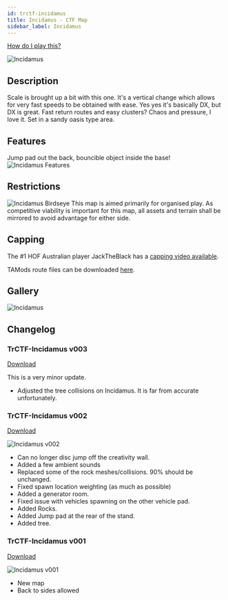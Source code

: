 ```yaml
---
id: trctf-incidamus
title: Incidamus - CTF Map
sidebar_label: Incidamus
---
```

[How do I play this?](/docs/how-to-install#playing-community-maps)

![Incidamus](/img/maps/incidamus-mid.png)

## Description 
Scale is brought up a bit with this one. It's a vertical change which allows for very fast speeds to be obtained with ease. Yes yes it's basically DX, but DX is great. Fast return routes and easy clusters? Chaos and pressure, I love it. Set in a sandy oasis type area.

## Features
Jump pad out the back, bouncible object inside the base!
![Incidamus Features](/img/maps/incidamus-features.png)

## Restrictions
![Incidamus Birdseye](/img/maps/incidamus-birdseye.png)
This map is aimed primarily for organised play.
As competitive viability is important for this map, all assets and terrain shall be mirrored to avoid advantage for either side.

## Capping
<!-- TODO Update with link to map specific capping guide. -->

The #1 HOF Australian player JackTheBlack has a [capping video available](https://youtu.be/-SerjnmOvns).

TAMods route files can be downloaded [here](/routes/jacktheblacks-incidamus-routes.zip).

## Gallery
![Incidamus](/img/maps/incidamus-bases.png)

## Changelog
### TrCTF-Incidamus v003

[Download](https://drive.google.com/file/d/1gzeW_rplraKDo1tXjpLsAyujoesf2P1s/view?usp=sharing)

This is a very minor update. 

- Adjusted the tree collisions on Incidamus. It is far from accurate unfortunately.

### TrCTF-Incidamus v002
[Download](https://drive.google.com/file/d/1mNzh4lqcJGqVzWOkowzgzgqrDTZbsUfS/view?usp=sharing)

![Incidamus v002](/img/maps/incidamus-v002.jpeg)

- Can no longer disc jump off the creativity wall.
- Added a few ambient sounds
- Replaced some of the rock meshes/collisions. 90% should be unchanged.
- Fixed spawn location weighting (as much as possible)
- Added a generator room.
- Fixed issue with vehicles spawning on the other vehicle pad.
- Added Rocks.
- Added Jump pad at the rear of the stand.
- Added tree.
### TrCTF-Incidamus v001
[Download](https://drive.google.com/file/d/1iOdO28uRDKi5UCNfz_FIhkorbWK83ZfJ/view?usp=sharing)

![Incidamus v001](/img/maps/incidamus-v001.jpg)

- New map
- Back to sides allowed